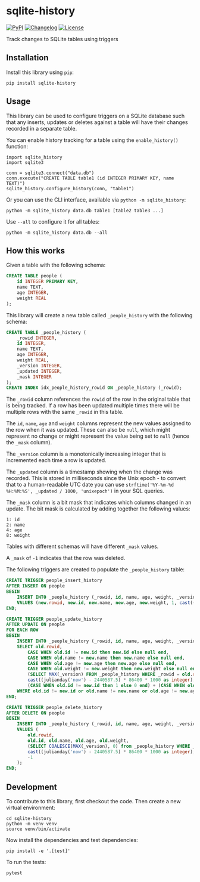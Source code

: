 # sqlite-history

[![PyPI](https://img.shields.io/pypi/v/sqlite-history.svg)](https://pypi.org/project/sqlite-history/)
[![Changelog](https://img.shields.io/github/v/release/simonw/sqlite-history?include_prereleases&label=changelog)](https://github.com/simonw/sqlite-history/releases)
[![License](https://img.shields.io/badge/license-Apache%202.0-blue.svg)](https://github.com/simonw/sqlite-history/blob/main/LICENSE)

Track changes to SQLite tables using triggers

## Installation

Install this library using `pip`:

    pip install sqlite-history

## Usage

This library can be used to configure triggers on a SQLite database such that any inserts, updates or deletes against a table will have their changes recorded in a separate table.

You can enable history tracking for a table using the `enable_history()` function:

    import sqlite_history
    import sqlite3

    conn = sqlite3.connect("data.db")
    conn.execute("CREATE TABLE table1 (id INTEGER PRIMARY KEY, name TEXT)")
    sqlite_history.configure_history(conn, "table1")

Or you can use the CLI interface, available via `python -m sqlite_history`:

    python -m sqlite_history data.db table1 [table2 table3 ...]

Use `--all` to configure it for all tables:

    python -m sqlite_history data.db --all

## How this works

Given a table with the following schema:

<!-- [[[cog
import cog
create_table_sql = """
CREATE TABLE people (
    id INTEGER PRIMARY KEY,
    name TEXT,
    age INTEGER,
    weight REAL
);
""".strip()
cog.out(
    "```sql\n{}\n```".format(create_table_sql)
)
]]] -->
```sql
CREATE TABLE people (
    id INTEGER PRIMARY KEY,
    name TEXT,
    age INTEGER,
    weight REAL
);
```
<!-- [[[end]]] -->

This library will create a new table called `_people_history` with the following schema:

<!-- [[[cog
from sqlite_history import sql
import sqlite3
db = sqlite3.connect(":memory:")
db.execute(create_table_sql)
columns_and_types = sql.table_columns_and_types(db, "people")
history_schema = sql.history_table_sql("people", columns_and_types)
cog.out(
    "```sql\n{}\n```".format(history_schema.strip())
)
]]] -->
```sql
CREATE TABLE _people_history (
    _rowid INTEGER,
    id INTEGER,
    name TEXT,
    age INTEGER,
    weight REAL,
    _version INTEGER,
    _updated INTEGER,
    _mask INTEGER
);
CREATE INDEX idx_people_history_rowid ON _people_history (_rowid);
```
<!-- [[[end]]] -->
The `_rowid` column references the `rowid` of the row in the original table that is being tracked. If a row has been updated multiple times there will be multiple rows with the same `_rowid` in this table.

The `id`, `name`, `age` and `weight` columns represent the new values assigned to the row when it was updated. These can also be `null`, which might represent no change or might represent the value being set to `null` (hence the `_mask` column).

The `_version` column is a monotonically increasing integer that is incremented each time a row is updated.

The `_updated` column is a timestamp showing when the change was recorded. This is stored in milliseconds since the Unix epoch - to convert that to a human-readable UTC date you can use `strftime('%Y-%m-%d %H:%M:%S', _updated / 1000, 'unixepoch')` in your SQL queries.

The `_mask` column is a bit mask that indicates which columns changed in an update. The bit mask is calculated by adding together the following values:

    1: id
    2: name
    4: age
    8: weight

Tables with different schemas will have different `_mask` values.

A `_mask` of `-1` indicates that the row was deleted.

The following triggers are created to populate the `_people_history` table:
<!-- [[[cog
triggers_sql = sql.triggers_sql("people", [c[0] for c in columns_and_types])
cog.out(
    "```sql\n{}\n```".format(triggers_sql.strip())
)
]]] -->
```sql
CREATE TRIGGER people_insert_history
AFTER INSERT ON people
BEGIN
    INSERT INTO _people_history (_rowid, id, name, age, weight, _version, _updated, _mask)
    VALUES (new.rowid, new.id, new.name, new.age, new.weight, 1, cast((julianday('now') - 2440587.5) * 86400 * 1000 as integer), 15);
END;

CREATE TRIGGER people_update_history
AFTER UPDATE ON people
FOR EACH ROW
BEGIN
    INSERT INTO _people_history (_rowid, id, name, age, weight, _version, _updated, _mask)
    SELECT old.rowid, 
        CASE WHEN old.id != new.id then new.id else null end, 
        CASE WHEN old.name != new.name then new.name else null end, 
        CASE WHEN old.age != new.age then new.age else null end, 
        CASE WHEN old.weight != new.weight then new.weight else null end,
        (SELECT MAX(_version) FROM _people_history WHERE _rowid = old.rowid) + 1,
        cast((julianday('now') - 2440587.5) * 86400 * 1000 as integer),
        (CASE WHEN old.id != new.id then 1 else 0 end) + (CASE WHEN old.name != new.name then 2 else 0 end) + (CASE WHEN old.age != new.age then 4 else 0 end) + (CASE WHEN old.weight != new.weight then 8 else 0 end)
    WHERE old.id != new.id or old.name != new.name or old.age != new.age or old.weight != new.weight;
END;

CREATE TRIGGER people_delete_history
AFTER DELETE ON people
BEGIN
    INSERT INTO _people_history (_rowid, id, name, age, weight, _version, _updated, _mask)
    VALUES (
        old.rowid,
        old.id, old.name, old.age, old.weight,
        (SELECT COALESCE(MAX(_version), 0) from _people_history WHERE _rowid = old.rowid) + 1,
        cast((julianday('now') - 2440587.5) * 86400 * 1000 as integer),
        -1
    );
END;
```
<!-- [[[end]]] -->

## Development

To contribute to this library, first checkout the code. Then create a new virtual environment:

    cd sqlite-history
    python -m venv venv
    source venv/bin/activate

Now install the dependencies and test dependencies:

    pip install -e '.[test]'

To run the tests:

    pytest
